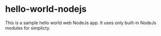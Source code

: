 # hello-world-nodejs
This is a sample hello world web NodeJs app.
It uses only built-in NodeJs modules for simplicty.
